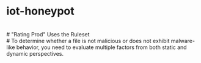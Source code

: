 # iot-honeypot
<br>
# "Rating Prod" Uses the Ruleset
<br>
# To determine whether a file is not malicious or does not exhibit malware-like behavior, you need to evaluate multiple factors from both static and dynamic perspectives.

